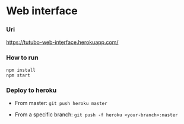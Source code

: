 # Web interface

### Uri

https://tutubo-web-interface.herokuapp.com/

### How to run

```
npm install
npm start
```

### Deploy to heroku

- From master: `git push heroku master`

- From a specific branch: `git push -f heroku <your-branch>:master`
